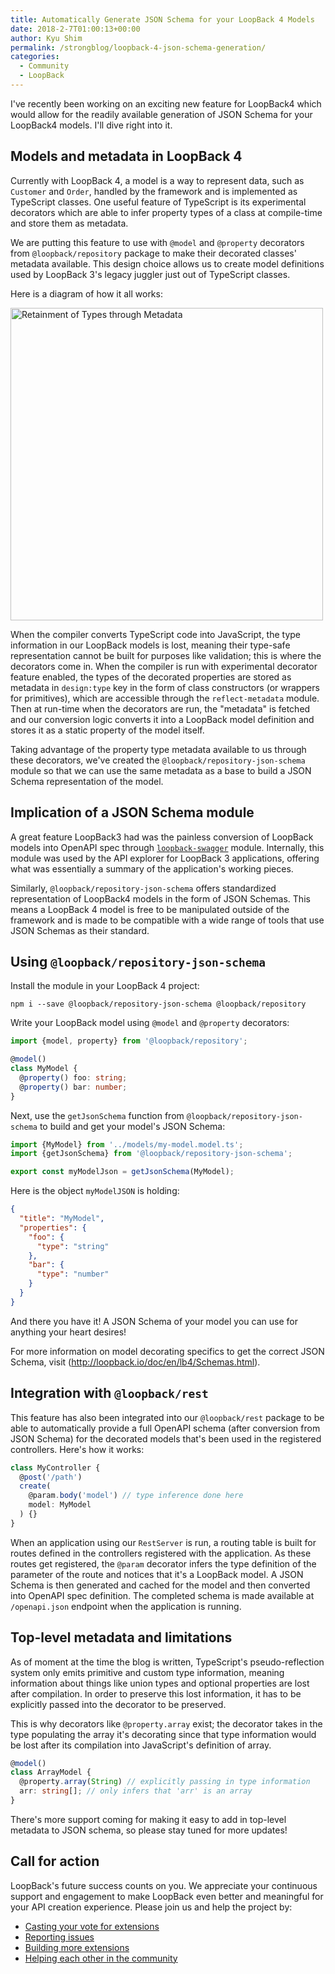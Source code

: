 ```yaml
---
title: Automatically Generate JSON Schema for your LoopBack 4 Models
date: 2018-2-7T01:00:13+00:00
author: Kyu Shim
permalink: /strongblog/loopback-4-json-schema-generation/
categories:
  - Community
  - LoopBack
---
```


I've recently been working on an exciting new feature for LoopBack4 which would allow for the readily available generation of JSON Schema for your LoopBack4 models. I'll dive right into it.

## Models and metadata in LoopBack 4

Currently with LoopBack 4, a model is a way to represent data, such as `Customer` and `Order`, handled by the framework and is implemented as TypeScript classes. One useful feature of TypeScript is its experimental decorators which are able to infer property types of a class at compile-time and store them as metadata. 
<!--more-->
We are putting this feature to use with `@model` and `@property` decorators from `@loopback/repository` package to make their decorated classes' metadata available. This design choice allows us to create model definitions used by LoopBack 3's legacy juggler just out of TypeScript classes.

Here is a diagram of how it all works:

<img src="https://strongloop.com/blog-assets/2018/02/retainment-of-types-through-metadata.png" alt="Retainment of Types through Metadata" style="width: 500px"/>

When the compiler converts TypeScript code into JavaScript, the type information in our LoopBack models is lost, meaning their type-safe representation cannot be built for purposes like validation; this is where the decorators come in. When the compiler is run with experimental decorator feature enabled, the types of the decorated properties are stored as metadata in `design:type` key in the form of class constructors (or wrappers for primitives), which are accessible through the `reflect-metadata` module. Then at run-time when the decorators are run, the "metadata" is fetched and our conversion logic converts it into a LoopBack model definition and stores it as a static property of the model itself.

Taking advantage of the property type metadata available to us through these decorators, we've created the `@loopback/repository-json-schema` module so that we can use the same metadata as a base to build a JSON Schema representation of the model.

## Implication of a JSON Schema module

A great feature LoopBack3 had was the painless conversion of LoopBack models into OpenAPI spec through [`loopback-swagger`](https://github.com/strongloop/loopback-swagger) module. Internally, this module was used by the API explorer for LoopBack 3
applications, offering what was essentially a summary of the application's working pieces.

Similarly, `@loopback/repository-json-schema` offers standardized representation of LoopBack4 models in the form of JSON Schemas. This means a LoopBack 4 model is free to be manipulated outside of the framework and is made to be compatible with a wide range of tools that use JSON Schemas as their standard.

## Using `@loopback/repository-json-schema`

Install the module in your LoopBack 4 project:
```
npm i --save @loopback/repository-json-schema @loopback/repository
```

Write your LoopBack model using `@model` and `@property` decorators:
```ts
import {model, property} from '@loopback/repository';

@model()
class MyModel {
  @property() foo: string;
  @property() bar: number;
}
```

Next, use the `getJsonSchema` function from `@loopback/repository-json-schema` to build and get your model's JSON Schema:

```ts
import {MyModel} from '../models/my-model.model.ts';
import {getJsonSchema} from '@loopback/repository-json-schema';

export const myModelJson = getJsonSchema(MyModel);
```

Here is the object `myModelJSON` is holding:
```json
{
  "title": "MyModel",
  "properties": {
    "foo": {
      "type": "string"
    },
    "bar": {
      "type": "number"
    }
  }
}
```

And there you have it! A JSON Schema of your model you can use for anything your heart desires!

For more information on model decorating specifics to get the correct JSON Schema, visit (http://loopback.io/doc/en/lb4/Schemas.html).

## Integration with `@loopback/rest`

This feature has also been integrated into our `@loopback/rest` package to be able to automatically provide a full OpenAPI schema (after conversion from JSON Schema) for the decorated models that's been used in the registered controllers. Here's how it works:

```ts
class MyController {
  @post('/path')
  create(
    @param.body('model') // type inference done here
    model: MyModel
  ) {}
}
```

When an application using our `RestServer` is run, a routing table is built for routes defined in the controllers registered with the application. As these routes get registered, the `@param` decorator infers the type definition of the parameter of the route and notices that it's a LoopBack model. A JSON Schema is then generated and cached for the model and then converted into OpenAPI spec definition. The completed schema is made available at `/openapi.json` endpoint when the application is running.

## Top-level metadata and limitations

As of moment at the time the blog is written, TypeScript's pseudo-reflection system only emits primitive and custom type information, meaning information about things like union types and optional properties are lost after compilation. In order to preserve this lost information, it has to be explicitly passed into the decorator to be preserved.

This is why decorators like `@property.array` exist; the decorator takes in the type populating the array it's decorating
since that type information would be lost after its compilation into JavaScript's definition of array.

```ts
@model()
class ArrayModel {
  @property.array(String) // explicitly passing in type information
  arr: string[]; // only infers that 'arr' is an array
}
```

There's more support coming for making it easy to add in top-level metadata to JSON schema, so please stay tuned for more updates!

## Call for action

LoopBack's future success counts on you. We appreciate your continuous support and engagement to make LoopBack even better and meaningful for your API creation experience. Please join us and help the project by:

* [Casting your vote for extensions](https://github.com/strongloop/loopback-next/issues/512)
* [Reporting issues](https://github.com/strongloop/loopback-next/issues)
* [Building more extensions](https://github.com/strongloop/loopback-next/issues/647)
* [Helping each other in the community](https://groups.google.com/forum/#!forum/loopbackjs)
